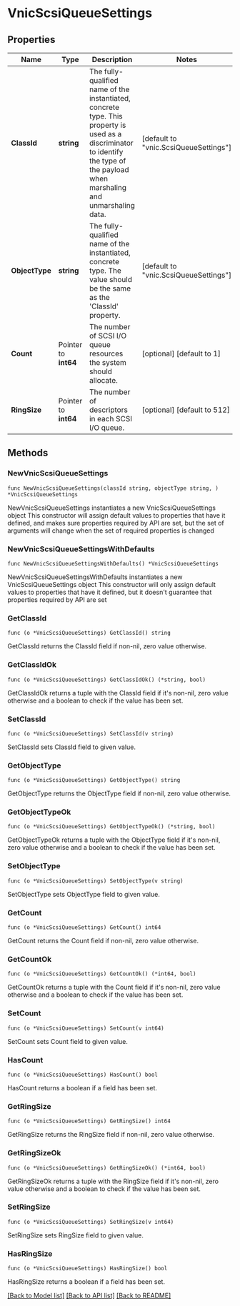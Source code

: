 # VnicScsiQueueSettings

## Properties

Name | Type | Description | Notes
------------ | ------------- | ------------- | -------------
**ClassId** | **string** | The fully-qualified name of the instantiated, concrete type. This property is used as a discriminator to identify the type of the payload when marshaling and unmarshaling data. | [default to "vnic.ScsiQueueSettings"]
**ObjectType** | **string** | The fully-qualified name of the instantiated, concrete type. The value should be the same as the &#39;ClassId&#39; property. | [default to "vnic.ScsiQueueSettings"]
**Count** | Pointer to **int64** | The number of SCSI I/O queue resources the system should allocate. | [optional] [default to 1]
**RingSize** | Pointer to **int64** | The number of descriptors in each SCSI I/O queue. | [optional] [default to 512]

## Methods

### NewVnicScsiQueueSettings

`func NewVnicScsiQueueSettings(classId string, objectType string, ) *VnicScsiQueueSettings`

NewVnicScsiQueueSettings instantiates a new VnicScsiQueueSettings object
This constructor will assign default values to properties that have it defined,
and makes sure properties required by API are set, but the set of arguments
will change when the set of required properties is changed

### NewVnicScsiQueueSettingsWithDefaults

`func NewVnicScsiQueueSettingsWithDefaults() *VnicScsiQueueSettings`

NewVnicScsiQueueSettingsWithDefaults instantiates a new VnicScsiQueueSettings object
This constructor will only assign default values to properties that have it defined,
but it doesn't guarantee that properties required by API are set

### GetClassId

`func (o *VnicScsiQueueSettings) GetClassId() string`

GetClassId returns the ClassId field if non-nil, zero value otherwise.

### GetClassIdOk

`func (o *VnicScsiQueueSettings) GetClassIdOk() (*string, bool)`

GetClassIdOk returns a tuple with the ClassId field if it's non-nil, zero value otherwise
and a boolean to check if the value has been set.

### SetClassId

`func (o *VnicScsiQueueSettings) SetClassId(v string)`

SetClassId sets ClassId field to given value.


### GetObjectType

`func (o *VnicScsiQueueSettings) GetObjectType() string`

GetObjectType returns the ObjectType field if non-nil, zero value otherwise.

### GetObjectTypeOk

`func (o *VnicScsiQueueSettings) GetObjectTypeOk() (*string, bool)`

GetObjectTypeOk returns a tuple with the ObjectType field if it's non-nil, zero value otherwise
and a boolean to check if the value has been set.

### SetObjectType

`func (o *VnicScsiQueueSettings) SetObjectType(v string)`

SetObjectType sets ObjectType field to given value.


### GetCount

`func (o *VnicScsiQueueSettings) GetCount() int64`

GetCount returns the Count field if non-nil, zero value otherwise.

### GetCountOk

`func (o *VnicScsiQueueSettings) GetCountOk() (*int64, bool)`

GetCountOk returns a tuple with the Count field if it's non-nil, zero value otherwise
and a boolean to check if the value has been set.

### SetCount

`func (o *VnicScsiQueueSettings) SetCount(v int64)`

SetCount sets Count field to given value.

### HasCount

`func (o *VnicScsiQueueSettings) HasCount() bool`

HasCount returns a boolean if a field has been set.

### GetRingSize

`func (o *VnicScsiQueueSettings) GetRingSize() int64`

GetRingSize returns the RingSize field if non-nil, zero value otherwise.

### GetRingSizeOk

`func (o *VnicScsiQueueSettings) GetRingSizeOk() (*int64, bool)`

GetRingSizeOk returns a tuple with the RingSize field if it's non-nil, zero value otherwise
and a boolean to check if the value has been set.

### SetRingSize

`func (o *VnicScsiQueueSettings) SetRingSize(v int64)`

SetRingSize sets RingSize field to given value.

### HasRingSize

`func (o *VnicScsiQueueSettings) HasRingSize() bool`

HasRingSize returns a boolean if a field has been set.


[[Back to Model list]](../README.md#documentation-for-models) [[Back to API list]](../README.md#documentation-for-api-endpoints) [[Back to README]](../README.md)


